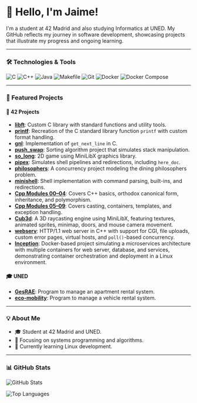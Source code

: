 # 👋 Hello, I'm Jaime!

I'm a student at 42 Madrid and also studying Informatics at UNED. My GitHub reflects my journey in software development, showcasing projects that illustrate my progress and ongoing learning.

---

### 🛠️ Technologies & Tools

![C](https://img.shields.io/badge/C-%2300599C.svg?style=flat&logo=c&logoColor=white)
![C++](https://img.shields.io/badge/C++-%2300599C.svg?style=flat&logo=c%2B%2B&logoColor=white)
![Java](https://img.shields.io/badge/Java-%23ED8B00.svg?style=flat&logo=java&logoColor=white)
![Makefile](https://img.shields.io/badge/Makefile-%23E2E2E2.svg?style=flat-square)
![Git](https://img.shields.io/badge/Git-%23F1502F.svg?style=flat-square&logo=git&logoColor=white)
![Docker](https://img.shields.io/badge/Docker-%230db7ed.svg?style=flat&logo=docker&logoColor=white)
![Docker Compose](https://img.shields.io/badge/Docker%20Compose-%230db7ed.svg?style=flat&logo=docker&logoColor=white)

---

### 📂 Featured Projects

#### 🧱 42 Projects

- [**libft**](https://github.com/jaimeol/libft): Custom C library with standard functions and utility tools.  
- [**printf**](https://github.com/jaimeol/printf): Recreation of the C standard library function `printf` with custom format handling.  
- [**gnl**](https://github.com/jaimeol/gnl): Implementation of `get_next_line` in C.  
- [**push_swap**](https://github.com/jaimeol/push_swap): Sorting algorithm project that simulates stack manipulation.  
- [**so_long**](https://github.com/jaimeol/so_long): 2D game using MiniLibX graphics library.  
- [**pipex**](https://github.com/jaimeol/pipex): Simulates shell pipelines and redirections, including `here_doc`.  
- [**philosophers**](https://github.com/jaimeol/philosophers): A concurrency project modeling the dining philosophers problem.  
- [**minishell**](https://github.com/jaimeol/minishell): Shell implementation with command parsing, built-ins, and redirections.  
- [**Cpp Modules 00–04**](https://github.com/jaimeol/CppBatch1): Covers C++ basics, orthodox canonical form, inheritance, and polymorphism.  
- [**Cpp Modules 05–09**](https://github.com/jaimeol/Cpp_Batch_2): Covers casting, containers, templates, and exception handling.  
- [**Cub3d**](https://github.com/jaimeol/Cub3d): A 3D raycasting engine using MiniLibX, featuring textures, animated sprites, minimap, doors, and mouse camera movement.  
- [**webserv**](https://github.com/jaimeol/webserv): HTTP/1.1 web server in C++ with support for CGI, file uploads, custom error pages, virtual hosts, and `poll()`-based concurrency.  
- [**Inception**](https://github.com/jaimeol/Inception): Docker-based project simulating a microservices architecture with multiple containers for web server, database, and services, demonstrating container orchestration and deployment in a Linux environment.

#### 🎓 UNED

- [**GesRAE**](https://github.com/jaimeol/gesRAE): Program to manage an apartment rental system.
- [**eco-mobility**](https://github.com/jaimeol/eco-mobility): Program to manage a vehicle rental system.

---

### 💡 About Me

- 🎓 Student at 42 Madrid and UNED.  
- 🔧 Focusing on systems programming and algorithms.  
- 🌱 Currently learning Linux development.

---

### 📊 GitHub Stats

![GitHub Stats](https://github-readme-stats.vercel.app/api?username=jaimeol&show_icons=true&theme=dark)

![Top Languages](https://github-readme-stats.vercel.app/api/top-langs/?username=jaimeol&layout=compact&theme=dark)
